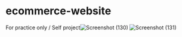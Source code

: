 # ecommerce-website
For practice only / Self project![Screenshot (130)](https://user-images.githubusercontent.com/63726813/161363266-db0cb472-da72-4647-bf69-7dcd5b3f93f9.png)
![Screenshot (131)](https://user-images.githubusercontent.com/63726813/161363269-dde7b3f6-c4f3-49bc-a08a-f390ce477c41.png)

